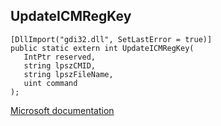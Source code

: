 ## UpdateICMRegKey

```
[DllImport("gdi32.dll", SetLastError = true)]
public static extern int UpdateICMRegKey(
   IntPtr reserved,
   string lpszCMID,
   string lpszFileName,
   uint command
);
```

[Microsoft documentation](https://docs.microsoft.com/en-us/windows/win32/api/wingdi/nf-wingdi-updateicmregkeya)

